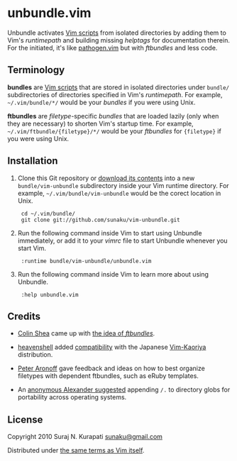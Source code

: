# unbundle.vim

Unbundle activates [Vim scripts] from isolated directories by adding them to
Vim's *runtimepath* and building missing *helptags* for documentation therein.
For the initiated, it's like [pathogen.vim] but with *ftbundles* and less code.

## Terminology

**bundles** are [Vim scripts] that are stored in isolated directories under
`bundle/` subdirectories of directories specified in Vim's *runtimepath*.  For
example, `~/.vim/bundle/*/` would be your *bundles* if you were using Unix.

**ftbundles** are *filetype*-specific *bundles* that are loaded lazily (only
when they are necessary) to shorten Vim's startup time.  For example,
`~/.vim/ftbundle/{filetype}/*/` would be your *ftbundles* for `{filetype}` if
you were using Unix.

## Installation

1. Clone this Git repository or [download its contents][downloads] into a new
   `bundle/vim-unbundle` subdirectory inside your Vim runtime directory.  For
   example, `~/.vim/bundle/vim-unbundle` would be the corect location in Unix.

        cd ~/.vim/bundle/
        git clone git://github.com/sunaku/vim-unbundle.git

2. Run the following command inside Vim to start using Unbundle immediately,
   or add it to your *vimrc* file to start Unbundle whenever you start Vim.

        :runtime bundle/vim-unbundle/unbundle.vim

3. Run the following command inside Vim to learn more about using Unbundle.

        :help unbundle.vim

## Credits

* [Colin Shea](https://github.com/evaryont) came up with [the idea of
  *ftbundles*](https://github.com/sunaku/vim-unbundle/issues/2).

* [heavenshell](https://github.com/heavenshell) added [compatibility](
  https://github.com/sunaku/vim-unbundle/pull/7) with the Japanese
  [Vim-Kaoriya](http://www.kaoriya.net/software/vim) distribution.

* [Peter Aronoff](http://ithaca.arpinum.org) gave feedback and ideas on how to
  best organize filetypes with dependent ftbundles, such as eRuby templates.

* An [anonymous Alexander suggested](
  http://snk.tuxfamily.org/log/vim-script-management-system.html#IDComment98711660)
  appending `/.` to directory globs for portability across operating systems.

## License

Copyright 2010 Suraj N. Kurapati <sunaku@gmail.com>

Distributed under [the same terms as Vim itself][license].

[Vim scripts]: http://www.vim.org/scripts/
[license]: http://vimdoc.sourceforge.net/htmldoc/uganda.html#license
[downloads]: https://github.com/sunaku/vim-unbundle/archive/master.zip
[pathogen.vim]: https://github.com/tpope/vim-pathogen#readme
